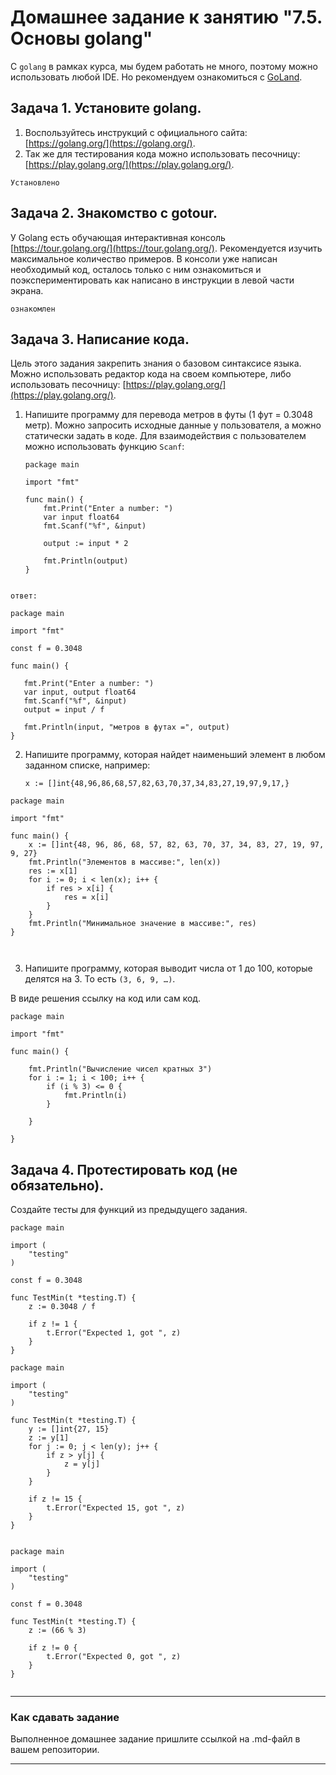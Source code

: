 # Домашнее задание к занятию "7.5. Основы golang"

С `golang` в рамках курса, мы будем работать не много, поэтому можно использовать любой IDE. 
Но рекомендуем ознакомиться с [GoLand](https://www.jetbrains.com/ru-ru/go/).  

## Задача 1. Установите golang.
1. Воспользуйтесь инструкций с официального сайта: [https://golang.org/](https://golang.org/).
2. Так же для тестирования кода можно использовать песочницу: [https://play.golang.org/](https://play.golang.org/).
```
Установлено 
```

## Задача 2. Знакомство с gotour.
У Golang есть обучающая интерактивная консоль [https://tour.golang.org/](https://tour.golang.org/). 
Рекомендуется изучить максимальное количество примеров. В консоли уже написан необходимый код, 
осталось только с ним ознакомиться и поэкспериментировать как написано в инструкции в левой части экрана.  

```
ознакомлен
```

## Задача 3. Написание кода. 
Цель этого задания закрепить знания о базовом синтаксисе языка. Можно использовать редактор кода 
на своем компьютере, либо использовать песочницу: [https://play.golang.org/](https://play.golang.org/).

1. Напишите программу для перевода метров в футы (1 фут = 0.3048 метр). Можно запросить исходные данные 
у пользователя, а можно статически задать в коде.
    Для взаимодействия с пользователем можно использовать функцию `Scanf`:
    ```
    package main
    
    import "fmt"
    
    func main() {
        fmt.Print("Enter a number: ")
        var input float64
        fmt.Scanf("%f", &input)
    
        output := input * 2
    
        fmt.Println(output)    
    }
    ```
 
 
 ```

ответ:
 
package main

import "fmt"

const f = 0.3048

func main() {

    fmt.Print("Enter a number: ")
	var input, output float64
	fmt.Scanf("%f", &input)
	output = input / f

	fmt.Println(input, "метров в футах =", output)
}

 ```
 
 
2. Напишите программу, которая найдет наименьший элемент в любом заданном списке, например:
    ```
    x := []int{48,96,86,68,57,82,63,70,37,34,83,27,19,97,9,17,}
    ```
	
	
```
package main

import "fmt"

func main() {
	x := []int{48, 96, 86, 68, 57, 82, 63, 70, 37, 34, 83, 27, 19, 97, 9, 27}
	fmt.Println("Элементов в массиве:", len(x))
	res := x[1]
	for i := 0; i < len(x); i++ {
		if res > x[i] {
			res = x[i]
		}
	}
	fmt.Println("Минимальное значение в массиве:", res)
}

	
```
	
3. Напишите программу, которая выводит числа от 1 до 100, которые делятся на 3. То есть `(3, 6, 9, …)`.

В виде решения ссылку на код или сам код. 

```
package main

import "fmt"

func main() {

	fmt.Println("Вычисление чисел кратных 3")
	for i := 1; i < 100; i++ {
		if (i % 3) <= 0 {
			fmt.Println(i)
		}

	}

}
```


## Задача 4. Протестировать код (не обязательно).

Создайте тесты для функций из предыдущего задания. 
```
package main

import (
	"testing"
)

const f = 0.3048

func TestMin(t *testing.T) {
	z := 0.3048 / f

	if z != 1 {
		t.Error("Expected 1, got ", z)
	}
}

```
```
package main

import (
	"testing"
)

func TestMin(t *testing.T) {
	y := []int{27, 15}
	z := y[1]
	for j := 0; j < len(y); j++ {
		if z > y[j] {
			z = y[j]
		}
	}

	if z != 15 {
		t.Error("Expected 15, got ", z)
	}
}


```

```
package main

import (
	"testing"
)

const f = 0.3048

func TestMin(t *testing.T) {
	z := (66 % 3)

	if z != 0 {
		t.Error("Expected 0, got ", z)
	}
}


```

---

### Как cдавать задание

Выполненное домашнее задание пришлите ссылкой на .md-файл в вашем репозитории.

---
